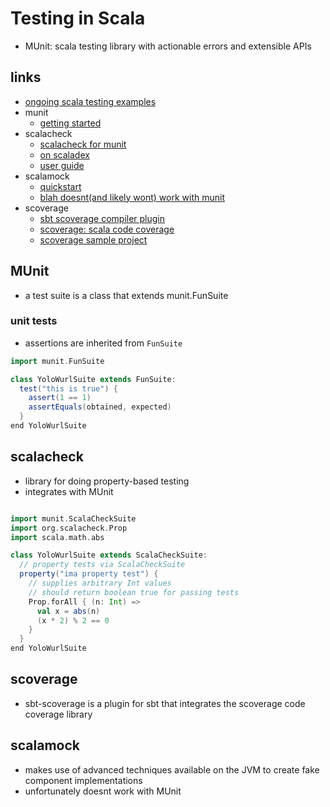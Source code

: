 # Testing in Scala

- MUnit: scala testing library with actionable errors and extensible APIs

## links

- [ongoing scala testing examples](https://github.com/noahehall/scala/tree/develop/examples/src/test/scala/examples)
- munit
  - [getting started](https://scalameta.org/munit/docs/getting-started.html)
- scalacheck
  - [scalacheck for munit](https://scalameta.org/munit/docs/integrations/scalacheck.html)
  - [on scaladex](https://index.scala-lang.org/typelevel/scalacheck)
  - [user guide](https://github.com/typelevel/scalacheck/blob/main/doc/UserGuide.md)
- scalamock
  - [quickstart](https://scalamock.org/quick-start/)
  - [blah doesnt(and likely wont) work with munit](https://github.com/scalameta/munit/issues/75)
- scoverage
  - [sbt scoverage compiler plugin](https://github.com/scoverage/sbt-scoverage)
  - [scoverage: scala code coverage](https://github.com/scoverage/scalac-scoverage-plugin)
  - [scoverage sample project](https://github.com/ckipp01/scala3-example-project)

## MUnit

- a test suite is a class that extends munit.FunSuite

### unit tests

- assertions are inherited from `FunSuite`

```scala
import munit.FunSuite

class YoloWurlSuite extends FunSuite:
  test("this is true") {
    assert(1 == 1)
    assertEquals(obtained, expected)
  }
end YoloWurlSuite
```

## scalacheck

- library for doing property-based testing
- integrates with MUnit

```scala

import munit.ScalaCheckSuite
import org.scalacheck.Prop
import scala.math.abs

class YoloWurlSuite extends ScalaCheckSuite:
  // property tests via ScalaCheckSuite
  property("ima property test") {
    // supplies arbitrary Int values
    // should return boolean true for passing tests
    Prop.forAll { (n: Int) =>
      val x = abs(n)
      (x * 2) % 2 == 0
    }
  }
end YoloWurlSuite


```

## scoverage

- sbt-scoverage is a plugin for sbt that integrates the scoverage code coverage library

## scalamock

- makes use of advanced techniques available on the JVM to create fake component implementations
- unfortunately doesnt work with MUnit
